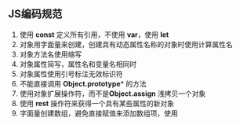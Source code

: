 ## JS编码规范
1. 使用 **const** 定义所有引用，不使用 **var**，使用 **let**
2. 对象用字面量来创建，创建具有动态属性名称的对象时使用计算属性名
3. 对象方法名使用缩写
4. 对象属性简写，属性名和变量名相同时
5. 对象属性使用引号标注无效标识符
6. 不能直接调用 **Object.prototype*** 的方法
7. 使用对象扩展操作符，而不是**Object.assign** 浅拷贝一个对象
8. 使用 **rest** 操作符来获得一个具有某些属性的新对象
9. 字面量创建数组，避免直接赋值来添加数组项，使用